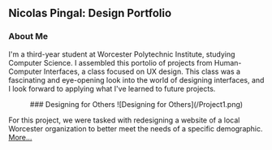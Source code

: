 ## Nicolas Pingal: Design Portfolio

### About Me
I'm a third-year student at Worcester Polytechnic Institute, studying Computer Science. I assembled this portolio of projects from Human-Computer Interfaces, a class focused on UX design. This class was a fascinating and eye-opening look into the world of designing interfaces, and I look forward to applying what I've learned to future projects.

<p align="center">
### Designing for Others
  ![Designing for Others](/Project1.png)

  For this project, we were tasked with redesigning a website of a local Worcester organization to better meet the needs of a specific demographic. [More...](https://medium.com/@nicolas.pingal/designing-for-others-technocopia-for-high-school-students-174b71d7971f)
</p>


